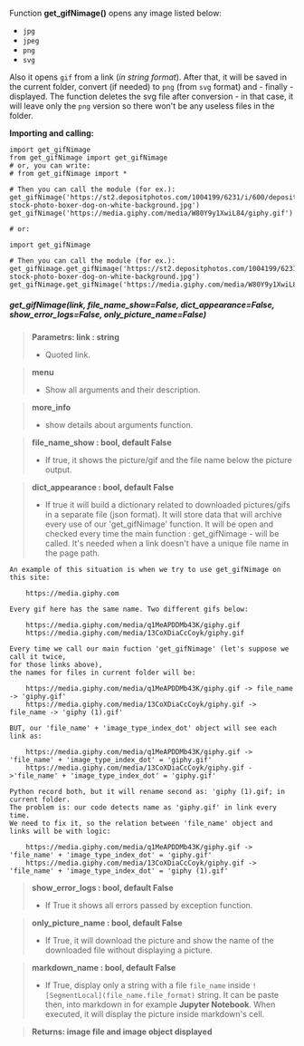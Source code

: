 Function **get_gifNimage()** opens any image listed below:
* `jpg`
* `jpeg`
* `png`
* `svg`

Also it opens `gif` from a link (*in string format*). 
After that, it will be saved in the current folder, convert (if needed) to `png` (from `svg` format) and - finally - displayed. 
The function deletes the svg file after conversion - in that case, it will leave only the `png` version so there won't be any useless files in the folder.

**Importing and calling:**
```
import get_gifNimage
from get_gifNimage import get_gifNimage
# or, you can write:
# from get_gifNimage import *

# Then you can call the module (for ex.):
get_gifNimage('https://st2.depositphotos.com/1004199/6231/i/600/depositphotos_62310947-stock-photo-boxer-dog-on-white-background.jpg')
get_gifNimage('https://media.giphy.com/media/W80Y9y1XwiL84/giphy.gif')

# or:

import get_gifNimage

# Then you can call the module (for ex.):
get_gifNimage.get_gifNimage('https://st2.depositphotos.com/1004199/6231/i/600/depositphotos_62310947-stock-photo-boxer-dog-on-white-background.jpg')
get_gifNimage.get_gifNimage('https://media.giphy.com/media/W80Y9y1XwiL84/giphy.gif')
```
##### get_gifNimage(link, file_name_show=False, dict_appearance=False, show_error_logs=False, only_picture_name=False)

>**Parametrs:	link : string**
> - Quoted link.

>**menu**
> - Show all arguments and their description.

>**more_info**
> - show details about arguments function.

> **file_name_show : bool, default False**
> - If true, it shows the picture/gif and the file name below the picture output.

> **dict_appearance : bool, default False**
> - If true it will build a dictionary related to downloaded pictures/gifs in a separate file (json format). 
It will store data that will archive every use of our 'get_gifNimage' function.
It will be open and checked every time the main function : get_gifNimage - will be called.
It's needed when a link doesn't have a unique file name in the page path.

    An example of this situation is when we try to use get_gifNimage on this site:

        https://media.giphy.com

    Every gif here has the same name. Two different gifs below:

        https://media.giphy.com/media/q1MeAPDDMb43K/giphy.gif
        https://media.giphy.com/media/13CoXDiaCcCoyk/giphy.gif

    Every time we call our main fuction 'get_gifNimage' (let's suppose we call it twice,
    for those links above), 
    the names for files in current folder will be:

        https://media.giphy.com/media/q1MeAPDDMb43K/giphy.gif -> file_name -> 'giphy.gif'
        https://media.giphy.com/media/13CoXDiaCcCoyk/giphy.gif -> file_name -> 'giphy (1).gif'

    BUT, our 'file_name' + 'image_type_index_dot' object will see each link as:

        https://media.giphy.com/media/q1MeAPDDMb43K/giphy.gif -> 'file_name' + 'image_type_index_dot' = 'giphy.gif'
        https://media.giphy.com/media/13CoXDiaCcCoyk/giphy.gif ->'file_name' + 'image_type_index_dot' = 'giphy.gif'

    Python record both, but it will rename second as: 'giphy (1).gif; in current folder.
    The problem is: our code detects name as 'giphy.gif' in link every time.
    We need to fix it, so the relation between 'file_name' object and links will be with logic:

        https://media.giphy.com/media/q1MeAPDDMb43K/giphy.gif -> 'file_name' + 'image_type_index_dot' = 'giphy.gif'
        https://media.giphy.com/media/13CoXDiaCcCoyk/giphy.gif -> 'file_name' + 'image_type_index_dot' = 'giphy (1).gif'

> **show_error_logs : bool, default False**
> - If True it shows all errors passed by exception function.

> **only_picture_name : bool, default False**
> - If True, it will download the picture and show the name of the downloaded file without displaying a picture.

> **markdown_name : bool, default False**
> - If True, display only a string with a file `file_name` inside `![SegmentLocal](file_name.file_format)` string.
It can be paste then, into markdown in for example **Jupyter Notebook**. When executed, 
it will display the picture inside markdown's cell.

> **Returns: image file and image object displayed**

